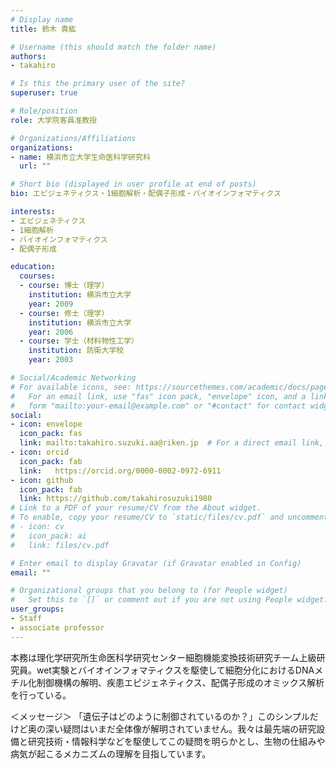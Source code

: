 ```yaml
---
# Display name
title: 鈴木 貴紘

# Username (this should match the folder name)
authors:
- takahiro

# Is this the primary user of the site?
superuser: true

# Role/position
role: 大学院客員准教授

# Organizations/Affiliations
organizations:
- name: 横浜市立大学生命医科学研究科
  url: ""

# Short bio (displayed in user profile at end of posts)
bio: エピジェネティクス・1細胞解析・配偶子形成・バイオインフォマティクス

interests:
- エピジェネティクス
- 1細胞解析
- バイオインフォマティクス
- 配偶子形成

education:
  courses:
  - course: 博士（理学）
    institution: 横浜市立大学
    year: 2009
  - course: 修士（理学）
    institution: 横浜市立大学
    year: 2006
  - course: 学士（材料物性工学）
    institution: 防衛大学校
    year: 2003

# Social/Academic Networking
# For available icons, see: https://sourcethemes.com/academic/docs/page-builder/#icons
#   For an email link, use "fas" icon pack, "envelope" icon, and a link in the
#   form "mailto:your-email@example.com" or "#contact" for contact widget.
social:
- icon: envelope
  icon_pack: fas
  link: mailto:takahiro.suzuki.aa@riken.jp  # For a direct email link, use "mailto:test@example.org".
- icon: orcid
  icon_pack: fab
  link:   https://orcid.org/0000-0002-0972-6911
- icon: github
  icon_pack: fab
  link: https://github.com/takahirosuzuki1980
# Link to a PDF of your resume/CV from the About widget.
# To enable, copy your resume/CV to `static/files/cv.pdf` and uncomment the lines below.
# - icon: cv
#   icon_pack: ai
#   link: files/cv.pdf

# Enter email to display Gravatar (if Gravatar enabled in Config)
email: ""

# Organizational groups that you belong to (for People widget)
#   Set this to `[]` or comment out if you are not using People widget.
user_groups:
- Staff
- associate professor
---
```


本務は理化学研究所生命医科学研究センター細胞機能変換技術研究チーム上級研究員。wet実験とバイオインフォマティクスを駆使して細胞分化におけるDNAメチル化制御機構の解明、疾患エピジェネティクス、配偶子形成のオミックス解析を行っている。

＜メッセージ＞
「遺伝子はどのように制御されているのか？」このシンプルだけど奥の深い疑問はいまだ全体像が解明されていません。我々は最先端の研究設備と研究技術・情報科学などを駆使してこの疑問を明らかとし、生物の仕組みや病気が起こるメカニズムの理解を目指しています。 

